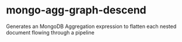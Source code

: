 # mongo-agg-graph-descend
Generates an MongoDB Aggregation expression to flatten each nested document flowing through a pipeline
